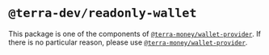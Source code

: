 # `@terra-dev/readonly-wallet`

This package is one of the components
of [`@terra-money/wallet-provider`](https://www.npmjs.com/package/@terra-money/wallet-provider). If there is no
particular reason, please
use [`@terra-money/wallet-provider`](https://www.npmjs.com/package/@terra-money/wallet-provider).
